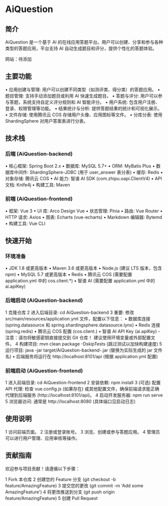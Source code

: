 # AiQuestion

## 简介

AiQuestion 是一个基于 AI 的在线应用答题平台。用户可以创建、分享和参与各种类型的答题应用，平台支持 AI
自动生成题目和评分，提供个性化的答题体验。

网站：待添加

## 主要功能

 • 应用创建与管理: 用户可以创建不同类型（如测评类、得分类）的答题应用。
 • 题目管理: 支持手动添加题目或利用 AI 快速生成题目。
 • 答题与评分: 用户可以参与答题，系统支持自定义评分规则和 AI 智能评分。
 • 用户系统: 包含用户注册、登录、权限管理等功能。
 • 结果统计与分析: 提供答题结果的统计和可视化展示。
 • 文件存储: 使用腾讯云 COS 存储用户头像、应用图标等文件。
 • 分库分表: 使用 ShardingSphere 对用户答案表进行分表。

## 技术栈

### 后端 (AiQuestion-backend)

 • 核心框架: Spring Boot 2.x
 • 数据库: MySQL 5.7+
 • ORM: MyBatis Plus
 • 数据库中间件: ShardingSphere-JDBC (用于 user_answer 表分表)
 • 缓存: Redis
 • 对象存储: 腾讯云 COS
 • AI 能力: 智谱 AI SDK (com.zhipu.oapi.ClientV4)
 • API 文档: Knife4j
 • 构建工具: Maven

### 前端 (AiQuestion-frontend)

 • 框架: Vue 3
 • UI 库: Arco Design Vue
 • 状态管理: Pinia
 • 路由: Vue Router
 • HTTP 请求: Axios
 • 图表: Echarts (vue-echarts)
 • Markdown 编辑器: Bytemd
 • 构建工具: Vue CLI

## 快速开始

### 环境准备

 • JDK 1.8 或更高版本
 • Maven 3.6 或更高版本
 • Node.js (建议 LTS 版本，包含 npm)
 • MySQL 5.7 或更高版本
 • Redis
 • 腾讯云 COS (需要配置 application.yml 中的 cos.client.*)
 • 智谱 AI (需要配置 application.yml 中的 ai.apiKey)

### 后端启动 (AiQuestion-backend)

 1 克隆仓库
 2 进入后端目录: cd AiQuestion-backend
 3 重要: 修改 src/main/resources/application.yml 文件，配置以下信息：
    • 数据库连接 (spring.datasource 和 spring.shardingsphere.datasource.lynx)
    • Redis 连接 (spring.redis)
    • 腾讯云 COS 配置 (cos.client.)
    • 智谱 AI API Key (ai.apiKey) - 注意：请勿将敏感密钥直接提交到 Git 仓库！ 建议使用环境变量或外部配置文件。
 4 构建项目: mvn clean package -DskipTests (跳过测试以加快构建速度)
 5 运行项目: java -jar target/AiQuestion-backend-.jar (替换为实际生成的 jar 文件名)
    • 后端服务将运行在 http://localhost:8101/api (根据 application.yml 配置)

### 前端启动 (AiQuestion-frontend)

 1 进入前端目录: cd AiQuestion-frontend
 2 安装依赖: npm install
 3 (可选) 配置 API 代理: 检查 vue.config.js (如果存在) 或其他配置文件，确保前端请求能正确代理到后端服务
   (http://localhost:8101/api)。
 4 启动开发服务器: npm run serve
 5 浏览器访问: 通常是 http://localhost:8080 (具体端口见启动日志)

## 使用说明

 1 访问前端页面。
 2 注册或登录账号。
 3 浏览、创建或参与答题应用。
 4 管理员可以进行用户管理、应用审核等操作。

## 贡献指南

欢迎参与项目贡献！请遵循以下步骤：

 1 Fork 本仓库
 2 创建您的 Feature 分支 (git checkout -b feature/AmazingFeature)
 3 提交您的更改 (git commit -m 'Add some AmazingFeature')
 4 将更改推送到分支 (git push origin feature/AmazingFeature)
 5 创建 Pull Request
